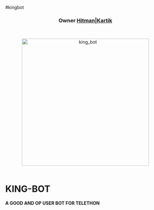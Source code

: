 #kingbot
<h3 align="center"><b>Owner <a href="https://telegram.dog/Kartikraj">Hitman|Kartik</a></b></h3>
<br>
<p align="center">
   <a href="http://gitHub.com/srinivasop/PIKACHU-BOT"><img src="https://telegra.ph/file/.jpg" alt="king_bot" width=400px></a>
   <br>
   <br>
</p>
<h1>KING-BOT</h1>
<b>A GOOD AND OP USER BOT FOR TELETHON</b>
